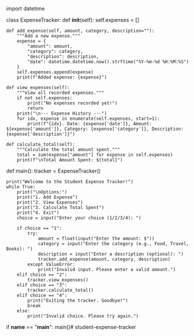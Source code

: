 import datetime

class ExpenseTracker:
    def __init__(self):
        self.expenses = []

    def add_expense(self, amount, category, description=""):
        """Add a new expense."""
        expense = {
            "amount": amount,
            "category": category,
            "description": description,
            "date": datetime.datetime.now().strftime("%Y-%m-%d %H:%M:%S")
        }
        self.expenses.append(expense)
        print(f"Added expense: {expense}")

    def view_expenses(self):
        """View all recorded expenses."""
        if not self.expenses:
            print("No expenses recorded yet!")
            return
        print("\n--- Expense History ---")
        for idx, expense in enumerate(self.expenses, start=1):
            print(f"{idx}. Date: {expense['date']}, Amount: ${expense['amount']}, Category: {expense['category']}, Description: {expense['description']}")

    def calculate_total(self):
        """Calculate the total amount spent."""
        total = sum(expense["amount"] for expense in self.expenses)
        print(f"\nTotal Amount Spent: ${total}")

def main():
    tracker = ExpenseTracker()

    print("Welcome to the Student Expense Tracker!")
    while True:
        print("\nOptions:")
        print("1. Add Expense")
        print("2. View Expenses")
        print("3. Calculate Total Spent")
        print("4. Exit")
        choice = input("Enter your choice (1/2/3/4): ")

        if choice == "1":
            try:
                amount = float(input("Enter the amount: $"))
                category = input("Enter the category (e.g., Food, Travel, Books): ")
                description = input("Enter a description (optional): ")
                tracker.add_expense(amount, category, description)
            except ValueError:
                print("Invalid input. Please enter a valid amount.")
        elif choice == "2":
            tracker.view_expenses()
        elif choice == "3":
            tracker.calculate_total()
        elif choice == "4":
            print("Exiting the tracker. Goodbye!")
            break
        else:
            print("Invalid choice. Please try again.")

if __name__ == "__main__":
    main()# student-expense-tracker
